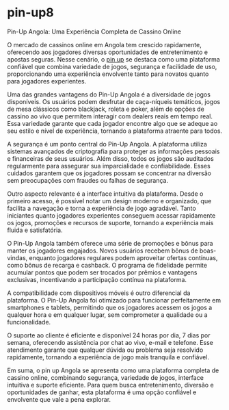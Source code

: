 # pin-up8
Pin-Up Angola: Uma Experiência Completa de Cassino Online

O mercado de cassinos online em Angola tem crescido rapidamente, oferecendo aos jogadores diversas oportunidades de entretenimento e apostas seguras. Nesse cenário, o <a href=https://pinup-casino-ao.com/>pin up</a> se destaca como uma plataforma confiável que combina variedade de jogos, segurança e facilidade de uso, proporcionando uma experiência envolvente tanto para novatos quanto para jogadores experientes.

Uma das grandes vantagens do Pin-Up Angola é a diversidade de jogos disponíveis. Os usuários podem desfrutar de caça-níqueis temáticos, jogos de mesa clássicos como blackjack, roleta e poker, além de opções de cassino ao vivo que permitem interagir com dealers reais em tempo real. Essa variedade garante que cada jogador encontre algo que se adeque ao seu estilo e nível de experiência, tornando a plataforma atraente para todos.

A segurança é um ponto central do Pin-Up Angola. A plataforma utiliza sistemas avançados de criptografia para proteger as informações pessoais e financeiras de seus usuários. Além disso, todos os jogos são auditados regularmente para assegurar sua imparcialidade e confiabilidade. Esses cuidados garantem que os jogadores possam se concentrar na diversão sem preocupações com fraudes ou falhas de segurança.

Outro aspecto relevante é a interface intuitiva da plataforma. Desde o primeiro acesso, é possível notar um design moderno e organizado, que facilita a navegação e torna a experiência de jogo agradável. Tanto iniciantes quanto jogadores experientes conseguem acessar rapidamente os jogos, promoções e recursos de suporte, tornando a experiência mais fluida e satisfatória.

O Pin-Up Angola também oferece uma série de promoções e bônus para manter os jogadores engajados. Novos usuários recebem bônus de boas-vindas, enquanto jogadores regulares podem aproveitar ofertas contínuas, como bônus de recarga e cashback. O programa de fidelidade permite acumular pontos que podem ser trocados por prêmios e vantagens exclusivas, incentivando a participação contínua na plataforma.

A compatibilidade com dispositivos móveis é outro diferencial da plataforma. O Pin-Up Angola foi otimizado para funcionar perfeitamente em smartphones e tablets, permitindo que os jogadores acessem os jogos a qualquer hora e em qualquer lugar, sem comprometer a qualidade ou a funcionalidade.

O suporte ao cliente é eficiente e disponível 24 horas por dia, 7 dias por semana, oferecendo assistência por chat ao vivo, e-mail e telefone. Esse atendimento garante que qualquer dúvida ou problema seja resolvido rapidamente, tornando a experiência de jogo mais tranquila e confiável.

Em suma, o pin up Angola se apresenta como uma plataforma completa de cassino online, combinando segurança, variedade de jogos, interface intuitiva e suporte eficiente. Para quem busca entretenimento, diversão e oportunidades de ganhar, esta plataforma é uma opção confiável e envolvente que vale a pena explorar.
